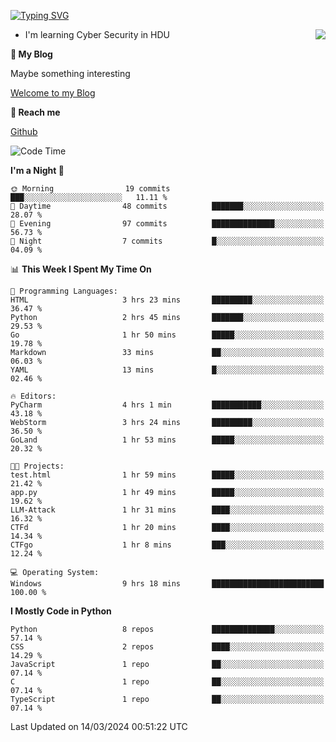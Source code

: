 [![Typing SVG](https://readme-typing-svg.herokuapp.com?font=Fira+Code&pause=1000&random=false&width=450&height=60&lines=Hello+%F0%9F%91%8B%F0%9F%8F%BB;I'm+JBNRZ)](https://git.io/typing-svg)

<a href="#">
  <img align="right" src="https://github-readme-stats.vercel.app/api?username=JBNRZ&show_icons=true&bg_color=15,f2f7fd,E0EAFC" />
</a>

- I'm learning Cyber Security in HDU

 **🌱 My Blog**

Maybe something interesting

[Welcome to my Blog](https://jbnrz.com.cn/)

 **💬 Reach me** 

[Github](https://github.com/JBNRZ)


<!--START_SECTION:waka-->
![Code Time](http://img.shields.io/badge/Code%20Time-370%20hrs%2044%20mins-blue)

**I'm a Night 🦉** 

```text
🌞 Morning                19 commits          ███░░░░░░░░░░░░░░░░░░░░░░   11.11 % 
🌆 Daytime                48 commits          ███████░░░░░░░░░░░░░░░░░░   28.07 % 
🌃 Evening                97 commits          ██████████████░░░░░░░░░░░   56.73 % 
🌙 Night                  7 commits           █░░░░░░░░░░░░░░░░░░░░░░░░   04.09 % 
```


📊 **This Week I Spent My Time On** 

```text
💬 Programming Languages: 
HTML                     3 hrs 23 mins       █████████░░░░░░░░░░░░░░░░   36.47 % 
Python                   2 hrs 45 mins       ███████░░░░░░░░░░░░░░░░░░   29.53 % 
Go                       1 hr 50 mins        █████░░░░░░░░░░░░░░░░░░░░   19.78 % 
Markdown                 33 mins             ██░░░░░░░░░░░░░░░░░░░░░░░   06.03 % 
YAML                     13 mins             █░░░░░░░░░░░░░░░░░░░░░░░░   02.46 % 

🔥 Editors: 
PyCharm                  4 hrs 1 min         ███████████░░░░░░░░░░░░░░   43.18 % 
WebStorm                 3 hrs 24 mins       █████████░░░░░░░░░░░░░░░░   36.50 % 
GoLand                   1 hr 53 mins        █████░░░░░░░░░░░░░░░░░░░░   20.32 % 

🐱‍💻 Projects: 
test.html                1 hr 59 mins        █████░░░░░░░░░░░░░░░░░░░░   21.42 % 
app.py                   1 hr 49 mins        █████░░░░░░░░░░░░░░░░░░░░   19.62 % 
LLM-Attack               1 hr 31 mins        ████░░░░░░░░░░░░░░░░░░░░░   16.32 % 
CTFd                     1 hr 20 mins        ████░░░░░░░░░░░░░░░░░░░░░   14.34 % 
CTFgo                    1 hr 8 mins         ███░░░░░░░░░░░░░░░░░░░░░░   12.24 % 

💻 Operating System: 
Windows                  9 hrs 18 mins       █████████████████████████   100.00 % 
```

**I Mostly Code in Python** 

```text
Python                   8 repos             ██████████████░░░░░░░░░░░   57.14 % 
CSS                      2 repos             ████░░░░░░░░░░░░░░░░░░░░░   14.29 % 
JavaScript               1 repo              ██░░░░░░░░░░░░░░░░░░░░░░░   07.14 % 
C                        1 repo              ██░░░░░░░░░░░░░░░░░░░░░░░   07.14 % 
TypeScript               1 repo              ██░░░░░░░░░░░░░░░░░░░░░░░   07.14 % 
```




 Last Updated on 14/03/2024 00:51:22 UTC
<!--END_SECTION:waka-->

